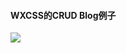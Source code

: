 <h4>WXCSS的CRUD Blog例子</h4>
<img src='https://user-images.githubusercontent.com/39079284/40273071-e480a8d4-5beb-11e8-92cd-10a5ef00885e.png' /> 
